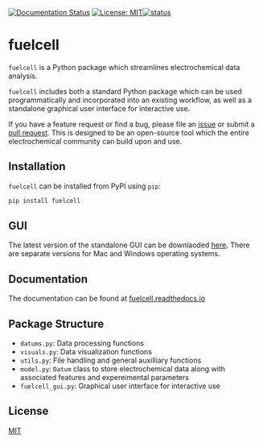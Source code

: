 [![Documentation Status](https://readthedocs.org/projects/fuelcell/badge/?version=latest)](https://fuelcell.readthedocs.io/en/latest/?badge=latest) [![License: MIT](https://img.shields.io/badge/License-MIT-yellow.svg)](https://opensource.org/licenses/MIT)[![status](https://joss.theoj.org/papers/79df7852b6fedb417b625979da1f5567/status.svg)](https://joss.theoj.org/papers/79df7852b6fedb417b625979da1f5567)

# fuelcell
`fuelcell` is a Python package which streamlines electrochemical data analysis. 

`fuelcell` includes both a standard Python package which can be used programmatically and incorporated into an existing workflow, as well as a standalone graphical user interface for interactive use.

If you have a feature request or find a bug, please file an [issue](https://github.com/samaygarg/fuelcell/issues) or submit a [pull request](https://github.com/samaygarg/fuelcell/pulls). This is designed to be an open-source tool which the entire electrochemical community can build upon and use.

## Installation
`fuelcell` can be installed from PyPI using `pip`:

```bash
pip install fuelcell
```

## GUI 
The latest version of the standalone GUI can be downlaoded [here](https://fuelcell.readthedocs.io/en/latest/gui.html). There are separate versions for Mac and Windows operating systems.

## Documentation
The documentation can be found at [fuelcell.readthedocs.io](https://fuelcell.readthedocs.io/en/latest/) 

##  Package Structure
- `datums.py`: Data processing functions
- `visuals.py`: Data visualization functions
- `utils.py`: File handling and general auxilliary functions
- `model.py`:  `Datum` class to store electrochemical data along with associated features  and expereimental parameters
- `fuelcell_gui.py`: Graphical user interface for interactive use

## License
[MIT](https://choosealicense.com/licenses/mit/) 

